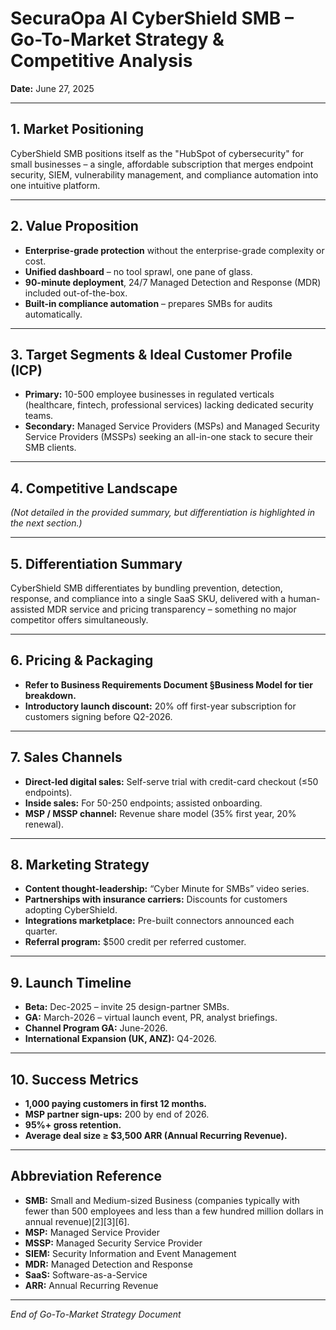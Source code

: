 # SecuraOpa AI CyberShield SMB – Go-To-Market Strategy & Competitive Analysis

**Date:** June 27, 2025

---

## 1. Market Positioning

CyberShield SMB positions itself as the "HubSpot of cybersecurity" for small businesses – a single, affordable subscription that merges endpoint security, SIEM, vulnerability management, and compliance automation into one intuitive platform.

---

## 2. Value Proposition

- **Enterprise-grade protection** without the enterprise-grade complexity or cost.
- **Unified dashboard** – no tool sprawl, one pane of glass.
- **90-minute deployment**, 24/7 Managed Detection and Response (MDR) included out-of-the-box.
- **Built-in compliance automation** – prepares SMBs for audits automatically.

---

## 3. Target Segments & Ideal Customer Profile (ICP)

- **Primary:** 10-500 employee businesses in regulated verticals (healthcare, fintech, professional services) lacking dedicated security teams.
- **Secondary:** Managed Service Providers (MSPs) and Managed Security Service Providers (MSSPs) seeking an all-in-one stack to secure their SMB clients.

---

## 4. Competitive Landscape

*(Not detailed in the provided summary, but differentiation is highlighted in the next section.)*

---

## 5. Differentiation Summary

CyberShield SMB differentiates by bundling prevention, detection, response, and compliance into a single SaaS SKU, delivered with a human-assisted MDR service and pricing transparency – something no major competitor offers simultaneously.

---

## 6. Pricing & Packaging

- **Refer to Business Requirements Document §Business Model for tier breakdown.**
- **Introductory launch discount:** 20% off first-year subscription for customers signing before Q2-2026.

---

## 7. Sales Channels

- **Direct-led digital sales:** Self-serve trial with credit-card checkout (≤50 endpoints).
- **Inside sales:** For 50-250 endpoints; assisted onboarding.
- **MSP / MSSP channel:** Revenue share model (35% first year, 20% renewal).

---

## 8. Marketing Strategy

- **Content thought-leadership:** “Cyber Minute for SMBs” video series.
- **Partnerships with insurance carriers:** Discounts for customers adopting CyberShield.
- **Integrations marketplace:** Pre-built connectors announced each quarter.
- **Referral program:** $500 credit per referred customer.

---

## 9. Launch Timeline

- **Beta:** Dec-2025 – invite 25 design-partner SMBs.
- **GA:** March-2026 – virtual launch event, PR, analyst briefings.
- **Channel Program GA:** June-2026.
- **International Expansion (UK, ANZ):** Q4-2026.

---

## 10. Success Metrics

- **1,000 paying customers in first 12 months.**
- **MSP partner sign-ups:** 200 by end of 2026.
- **95%+ gross retention.**
- **Average deal size ≥ $3,500 ARR (Annual Recurring Revenue).**

---

## Abbreviation Reference

- **SMB:** Small and Medium-sized Business (companies typically with fewer than 500 employees and less than a few hundred million dollars in annual revenue)[2][3][6].
- **MSP:** Managed Service Provider
- **MSSP:** Managed Security Service Provider
- **SIEM:** Security Information and Event Management
- **MDR:** Managed Detection and Response
- **SaaS:** Software-as-a-Service
- **ARR:** Annual Recurring Revenue

---

*End of Go-To-Market Strategy Document*
